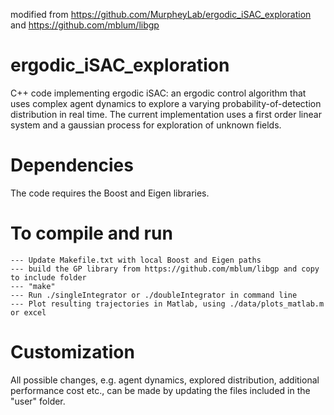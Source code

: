 modified from https://github.com/MurpheyLab/ergodic_iSAC_exploration and https://github.com/mblum/libgp
# ergodic_iSAC_exploration
C++ code implementing ergodic iSAC: an ergodic control algorithm that uses complex agent dynamics to explore a varying probability-of-detection distribution in real time. The current implementation uses a first order linear system and a gaussian process for exploration of unknown fields.

# Dependencies
The code requires the Boost and Eigen libraries.

# To compile and run
	--- Update Makefile.txt with local Boost and Eigen paths
	--- build the GP library from https://github.com/mblum/libgp and copy to include folder
	--- "make"
	--- Run ./singleIntegrator or ./doubleIntegrator in command line
	--- Plot resulting trajectories in Matlab, using ./data/plots_matlab.m or excel

# Customization
All possible changes, e.g. agent dynamics, explored distribution, additional performance cost etc., can be made by updating the files included in the "user" folder.







